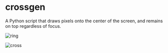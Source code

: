 # crossgen
A Python script that draws pixels onto the center of the screen, and remains on top regardless of focus.


![ring](https://github.com/bishun/crossgen/assets/13504325/8da9dd89-0feb-4712-9571-c4e4c0658f1c)

![cross](https://github.com/bishun/crossgen/assets/13504325/574c54d6-741c-4759-baa9-7e373081806e)

